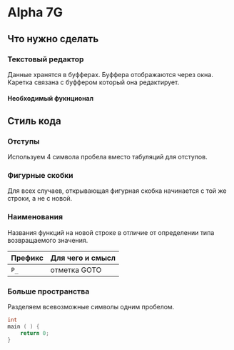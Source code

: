 # Alpha 7G

## Что нужно сделать

### Текстовый редактор

Данные хранятся в буфферах.
Буффера отображаются через окна.
Каретка связана с буффером который она редактирует.


#### Необходимый фукнционал

## Стиль кода

### Отступы

Используем 4 символа пробела вместо табуляций для отступов.

### Фигурные скобки

Для всех случаев, открывающая фигурная скобка начинается с той же строки, а не с новой.

### Наименования

Названия функций на новой строке в отличие от определении типа возвращаемого значения.

| Префикс | Для чего и смысл                             |
|---------|----------------------------------------------|
| `P_`    | отметка GOTO                                 |

### Больше пространства

Разделяем всевозможные символы одним пробелом.

```c
int
main ( ) {
    return 0;
}
```
